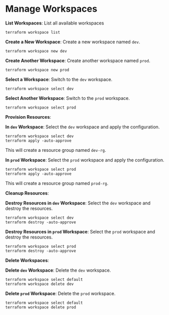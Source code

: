 # Manage Workspaces

**List Workspaces**: List all available workspaces

```shell
terraform workspace list
```

**Create a New Workspace**: Create a new workspace named `dev`.

```shell
terraform workspace new dev
```

**Create Another Workspace**: Create another workspace named `prod`.

```shell
terraform workspace new prod
```

**Select a Workspace**: Switch to the `dev` workspace.

```shell
terraform workspace select dev
```

**Select Another Workspace**: Switch to the `prod` workspace.

```shell
terraform workspace select prod
```

**Provision Resources**:

**In `dev` Workspace**: Select the `dev` workspace and apply the configuration.

```shell
terraform workspace select dev
terraform apply -auto-approve
```

This will create a resource group named `dev-rg`.

**In `prod` Workspace**: Select the `prod` workspace and apply the configuration.

```shell
terraform workspace select prod
terraform apply -auto-approve
```

This will create a resource group named `prod-rg`.

**Cleanup Resources**:

**Destroy Resources in `dev` Workspace**: Select the `dev` workspace and destroy the resources.

```shell
terraform workspace select dev
terraform destroy -auto-approve
```

**Destroy Resources in `prod` Workspace**: Select the `prod` workspace and destroy the resources.

```shell
terraform workspace select prod
terraform destroy -auto-approve
```

**Delete Workspaces**:

**Delete `dev` Workspace**: Delete the `dev` workspace.

```shell
terraform workspace select default
terraform workspace delete dev
```

**Delete `prod` Workspace**: Delete the `prod` workspace.

```shell
terraform workspace select default
terraform workspace delete prod
```
